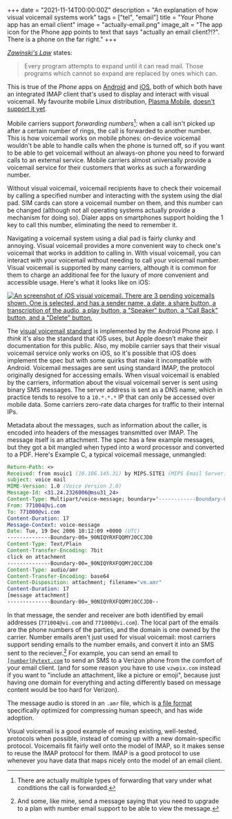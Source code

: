 +++
date = "2021-11-14T00:00:00Z"
description = "An explanation of how visual voicemail systems work"
tags = ["tel", "email"]
title = "Your Phone app has an email client"
image = "actually-email.png"
image_alt = "The app icon for the Phone app points to text that says \"actually an email client?!?\". There is a phone on the far right."
+++

[_Zawinski's Law_](https://en.wikipedia.org/wiki/Jamie_Zawinski#Notable_quotes) states: 
> Every program attempts to expand until it can read mail. Those programs which cannot so expand are replaced by ones which can.

This is true of the _Phone_ apps on [Android](https://source.android.com/devices/tech/config/voicemail) and [iOS](https://support.apple.com/en-ca/guide/iphone/iph3c99490e/ios), both of which both have an integrated IMAP client that's used to display and interact with visual voicemail. My favourite mobile Linux distribution, [Plasma Mobile](https://www.plasma-mobile.org/), [doesn't support it yet](https://invent.kde.org/plasma-mobile/plasma-dialer/-/issues/26).

Mobile carriers support _forwarding numbers_[^fornum]: when a call isn't picked up after a certain number of rings, the call is forwarded to another number. This is how voicemail works on mobile phones: on-device voicemail wouldn't be able to handle calls when the phone is turned off, so if you want to be able to get voicemail without an always-on phone you need to forward calls to an external service. Mobile carriers almost universally provide a voicemail service for their customers that works as such a forwarding number.
[^fornum]: There are actually multiple types of forwarding that vary under what conditions the call is forwarded.

Without visual voicemail, voicemail recipients have to check their voicemail by calling a specified number and interacting with the system using the dial pad. SIM cards can store a voicemail number on them, and this number can be changed (although not all operating systems actually provide a mechanism for doing so). Dialer apps on smartphones support holding the 1 key to call this number, eliminating the need to remember it.

Navigating a voicemail system using a dial pad is fairly clunky and annoying. Visual voicemail provides a more convenient way to check one's voicemail that works in addition to calling in. With visual voicemail, you can interact with your voicemail without needing to call your voicemail number. Visual voicemail is supported by many carriers, although it is common for them to charge an additional fee for the luxury of more convenient and accessible usage. Here's what it looks like on iOS:

[![An screenshot of iOS visual voicemail. There are 3 pending voicemails shown. One is selected, and has a sender name, a date, a share button, a transcription of the audio, a play button, a "Speaker" button, a "Call Back" button, and a "Delete" button.](/iphone-vvm.png)](https://support.apple.com/en-ca/guide/iphone/iph3c99490e/12.0/ios/12.0)

The [visual voicemail standard](https://www.gsma.com/newsroom/wp-content/uploads//TS.46-v2.0.pdf) is implemented by the Android Phone app. I *think* it's also the standard that iOS uses, but Apple doesn't make their documentation for this public. Also, my mobile carrier says that their visual voicemail service only works on iOS, so it's possible that iOS does implement the spec but with some quirks that make it incompatible with Android. Voicemail messages are sent using standard IMAP, the protocol originally designed for accessing emails. When visual voicemail is enabled by the carriers, information about the visual voicemail server is sent using binary SMS messages. The server address is sent as a DNS name, which in practice tends to resolve to a `10.*.*.*` IP that can only be accessed over mobile data. Some carriers zero-rate data charges for traffic to their internal IPs.

Metadata about the messages, such as information about the caller, is encoded into headers of the messages transmitted over IMAP. The message itself is an attachment. The spec has a few example messages, but they got a bit mangled when typed into a word processor and converted to a PDF. Here's Example C, a typical voicemail message, unmangled:

```eml
Return-Path: <>
Received: from msuic1 (10.106.145.31) by MIPS.SITE1 (MIPS Email Server) id 45879DD300000196 for 11210@vi.com; Tue, 19 Dec 2006 12:12:09 +0200
subject: voice mail
MIME-Version: 1.0 (Voice Version 2.0)
Message-Id: <31.24.2326006@msu31_24>
Content-Type: Multipart/voice-message; boundary="------------Boundary-00=_90NIQYRXFQQMYJ0CCJD0"
From: 771004@vi.com
To: 771000@vi.com
Content-Duration: 17
Message-Context: voice-message
Date: Tue, 19 Dec 2006 10:12:09 +0000 (UTC)
--------------Boundary-00=_90NIQYRXFQQMYJ0CCJD0
Content-Type: Text/Plain
Content-Transfer-Encoding: 7bit
click on attachment
--------------Boundary-00=_90NIQYRXFQQMYJ0CCJD0
Content-Type: audio/amr
Content-Transfer-Encoding: base64
Content-Disposition: attachment; filename="vm.amr"
Content-Duration: 17
[message attachment]
--------------Boundary-00=_90NIQYRXFQQMYJ0CCJD0--
```
In that message, the sender and receiver are both identified by email addresses (`771004@vi.com` and `771000@vi.com`). The local part of the emails are the phone numbers of the parties, and the domain is one owned by the carrier. Number emails aren't just used for visual voicemail: most carriers support sending emails to the number emails, and convert it into an SMS sent to the reciever.[^numeml] For example, you can send an email to [`[number]@vtext.com`](https://www.verizon.com/support/text-messaging-faqs/#itemtext-from-email) to send an SMS to a Verizon phone from the comfort of your email client. (and for some reason you have to use `vzwpix.com` instead if you want to "include an attachment, like a picture or emoji", because just having one domain for everything and acting differently based on message content would be too hard for Verizon).

The message audio is stored in an `.amr` file, which is [a file format](https://en.wikipedia.org/wiki/Adaptive_Multi-Rate_audio_codec) specifically optimized for compressing human speech, and has wide adoption.
[^numeml]: And some, like mine, send a message saying that you need to upgrade to a plan with number email support to be able to view the message.

Visual voicemail is a good example of reusing existing, well-tested, protocols when possible, instead of coming up with a new domain-specific protocol. Voicemails fit fairly well onto the model of IMAP, so it makes sense to reuse the IMAP protocol for them. IMAP is a good protocol to use whenever you have data that maps nicely onto the model of an email client.
